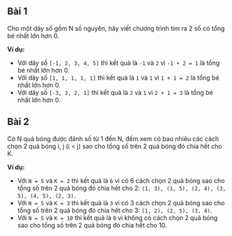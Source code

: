 ## Bài 1

Cho một dãy số gồm N số nguyên, hãy viết chương trình tìm ra 2 số có tổng bé nhất lớn hơn 0.

**Ví dụ:**

- Với dãy số `[-1, 2, 3, 4, 5]` thì kết quả là `-1` và `2` vì `-1 + 2 = 1` là tổng bé nhất lớn hơn 0.
- Với dãy số `[1, 1, 1, 1, 1]` thì kết quả là `1` và `1` vì `1 + 1 = 2` là tổng bé nhất lớn hơn 0.
- Với dãy số `[-3, 3, 2, 1]` thì kết quả là `2` và `1` vì `2 + 1 = 3` là tổng bé nhất lớn hơn 0.

## Bài 2

Có N quả bóng được đánh số từ 1 đến N, đếm xem có bao nhiêu các cách chọn 2 quả bóng i, j (i < j) sao cho tổng số trên 2 quả bóng đó chia hết cho K.

**Ví dụ:**

- Với `N = 5` và `K = 2` thì kết quả là `6` vì có 6 cách chọn 2 quả bóng sao cho tổng số trên 2 quả bóng đó chia hết cho 2: `(1, 3), (1, 5), (2, 4), (3, 5), (4, 5), (2, 3)`.
- Với `N = 5` và `K = 3` thì kết quả là `3` vì có 3 cách chọn 2 quả bóng sao cho tổng số trên 2 quả bóng đó chia hết cho 3: `(1, 2), (2, 5), (3, 4)`.
- Với `N = 5` và `K = 10` thì kết quả là `0` vì không có cách chọn 2 quả bóng sao cho tổng số trên 2 quả bóng đó chia hết cho 10.